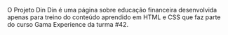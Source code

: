 O Projeto Din Din é uma página sobre educação financeira desenvolvida apenas para treino do conteúdo aprendido em HTML e CSS que faz parte do curso Gama Experience da turma #42.
